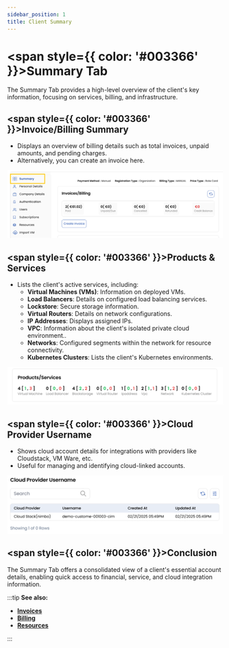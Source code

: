 ```yaml
---
sidebar_position: 1
title: Client Summary
---
```


# <span style={{ color: '#003366' }}>Summary Tab</span>

The Summary Tab provides a high-level overview of the client's key information, focusing on services, billing, and infrastructure.

## <span style={{ color: '#003366' }}>Invoice/Billing Summary</span>

- Displays an overview of billing details such as total invoices, unpaid amounts, and pending charges.
- Alternatively, you can create an invoice here.

![Billing Summary](images/summary_1.png)

## <span style={{ color: '#003366' }}>Products & Services</span>

- Lists the client's active services, including:
    - **Virtual Machines (VMs)**: Information on deployed VMs.
    - **Load Balancers**: Details on configured load balancing services.
    - **Lockstore**: Secure storage information.
    - **Virtual Routers**: Details on network configurations.
    - **IP Addresses**: Displays assigned IPs.
    - **VPC**: Information about the client's isolated private cloud environment..
    - **Networks**: Configured segments within the network for resource connectivity.
    - **Kubernetes Clusters**: Lists the client's Kubernetes environments.

![Products & Services](images/summary_2.png)

## <span style={{ color: '#003366' }}>Cloud Provider Username</span>

- Shows cloud account details for integrations with providers like Cloudstack, VM Ware, etc.
- Useful for managing and identifying cloud-linked accounts.

![Cloud Provider Details](images/summary_3.png)

## <span style={{ color: '#003366' }}>Conclusion</span>
The Summary Tab offers a consolidated view of a client's essential account details, enabling quick access to financial, service, and cloud integration information.

:::tip
**See also:**  
- **[Invoices](./Invoices.md)**
- **[Billing](./Billing%20Setup.md)**
- **[Resources](./Resources.md)**

:::